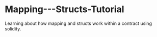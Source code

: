 # Mapping---Structs-Tutorial
Learning about how mapping and structs work within a contract using solidity.
